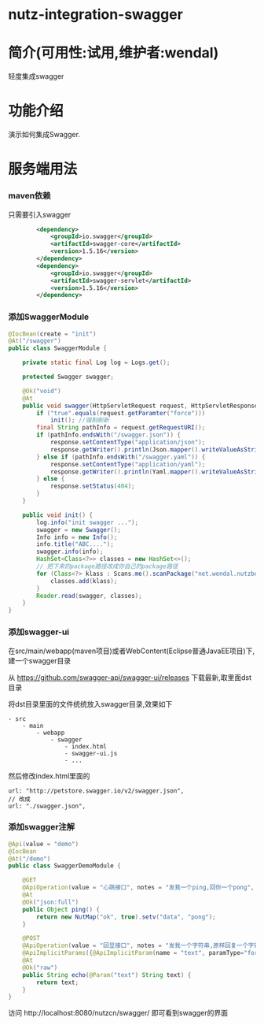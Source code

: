 nutz-integration-swagger
==================================

简介(可用性:试用,维护者:wendal)
==================================

轻度集成swagger

功能介绍
==================================

演示如何集成Swagger.

服务端用法
==================================

### maven依赖

只需要引入swagger

```xml
		<dependency>
			<groupId>io.swagger</groupId>
			<artifactId>swagger-core</artifactId>
			<version>1.5.16</version>
		</dependency>
		<dependency>
			<groupId>io.swagger</groupId>
			<artifactId>swagger-servlet</artifactId>
			<version>1.5.16</version>
		</dependency>
```

### 添加SwaggerModule

```java
@IocBean(create = "init")
@At("/swagger")
public class SwaggerModule {

    private static final Log log = Logs.get();

    protected Swagger swagger;

    @Ok("void")
    @At
    public void swagger(HttpServletRequest request, HttpServletResponse response) throws Exception {
        if ("true".equals(request.getParamter("force")))
            init(); //强制刷新
        final String pathInfo = request.getRequestURI();
        if (pathInfo.endsWith("/swagger.json")) {
            response.setContentType("application/json");
            response.getWriter().println(Json.mapper().writeValueAsString(swagger));
        } else if (pathInfo.endsWith("/swagger.yaml")) {
            response.setContentType("application/yaml");
            response.getWriter().println(Yaml.mapper().writeValueAsString(swagger));
        } else {
            response.setStatus(404);
        }
    }

    public void init() {
        log.info("init swagger ...");
        swagger = new Swagger();
        Info info = new Info();
        info.title("ABC....");
        swagger.info(info);
        HashSet<Class<?>> classes = new HashSet<>();
        // 把下来的package路径改成你自己的package路径
        for (Class<?> klass : Scans.me().scanPackage("net.wendal.nutzbook.swagger")) {
            classes.add(klass);
        }
        Reader.read(swagger, classes);
    }
}
```

### 添加swagger-ui

在src/main/webapp(maven项目)或者WebContent(Eclipse普通JavaEE项目)下,建一个swagger目录

从 https://github.com/swagger-api/swagger-ui/releases 下载最新,取里面dst目录

将dst目录里面的文件统统放入swagger目录,效果如下

```
- src
	- main
		- webapp
			- swagger
				- index.html
				- swagger-ui.js
				- ...
```

然后修改index.html里面的

```
url: "http://petstore.swagger.io/v2/swagger.json",
// 改成
url: "./swagger.json",
```

### 添加swagger注解

```java
@Api(value = "demo")
@IocBean
@At("/demo")
public class SwaggerDemoModule {

    @GET
    @ApiOperation(value = "心跳接口", notes = "发我一个ping,回你一个pong", httpMethod="GET")
    @At
    @Ok("json:full")
    public Object ping() {
        return new NutMap("ok", true).setv("data", "pong");
    }

    @POST
    @ApiOperation(value = "回显接口", notes = "发我一个字符串,原样回复一个字符串", httpMethod="POST")
    @ApiImplicitParams({@ApiImplicitParam(name = "text", paramType="form", value = "想发啥就发啥", dataType="string", required = true)})
    @At
    @Ok("raw")
    public String echo(@Param("text") String text) {
        return text;
    }
}
```

访问 http://localhost:8080/nutzcn/swagger/ 即可看到swagger的界面